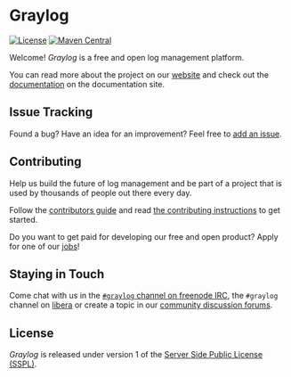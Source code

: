 # Graylog

[![License](https://img.shields.io/badge/license-SSPL-green)](https://www.mongodb.com/licensing/server-side-public-license)
[![Maven Central](https://img.shields.io/maven-central/v/org.graylog2/graylog2-server.svg)](http://mvnrepository.com/artifact/org.graylog2/graylog2-server)

Welcome! _Graylog_ is a free and open log management platform.

You can read more about the project on our [website](https://www.graylog.org/) and check out the [documentation](http://docs.graylog.org/) on the documentation site.


## Issue Tracking

Found a bug? Have an idea for an improvement? Feel free to [add an issue](../../issues).


## Contributing

Help us build the future of log management and be part of a project that is used by thousands of people out there every day.

Follow the [contributors guide](https://www.graylog.org/community) and read [the contributing instructions](CONTRIBUTING.md) to get started.

Do you want to get paid for developing our free and open product? Apply for one of our [jobs](https://www.graylog.org/careers)!

## Staying in Touch

Come chat with us in the [`#graylog` channel on freenode IRC](https://webchat.freenode.net/?channels=%23graylog), the `#graylog` channel on [libera](https://libera.chat/) or create a topic in our [community discussion forums](https://community.graylog.org/).

## License

_Graylog_ is released under version 1 of the [Server Side Public License (SSPL)](LICENSE).
